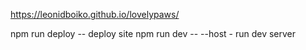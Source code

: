 https://leonidboiko.github.io/lovelypaws/

npm run deploy -- deploy site
npm run dev -- --host - run dev server